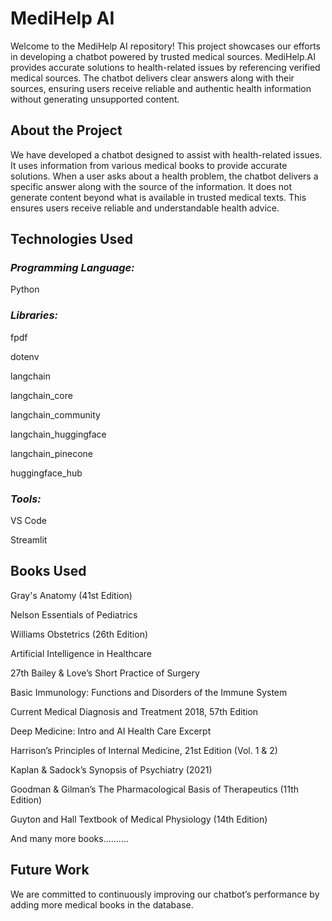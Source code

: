 # MediHelp AI
Welcome to the MediHelp AI repository! This project showcases our efforts in developing a chatbot powered by trusted medical sources. MediHelp.AI provides accurate solutions to health-related issues by referencing verified medical sources. The chatbot delivers clear answers along with their sources, ensuring users receive reliable and authentic health information without generating unsupported content.

## About the Project
We have developed a chatbot designed to assist with health-related issues. It uses information from various medical books to provide accurate solutions. When a user asks about a health problem, the chatbot delivers a specific answer along with the source of the information. It does not generate content beyond what is available in trusted medical texts. This ensures users receive reliable and understandable health advice.

## Technologies Used
### *Programming Language:*
Python

### *Libraries:*

fpdf

dotenv

langchain

langchain_core

langchain_community

langchain_huggingface

langchain_pinecone

huggingface_hub

### *Tools:*

VS Code

Streamlit

## Books Used
Gray's Anatomy (41st Edition)

Nelson Essentials of Pediatrics

Williams Obstetrics (26th Edition)

Artificial Intelligence in Healthcare

27th Bailey & Love’s Short Practice of Surgery

Basic Immunology: Functions and Disorders of the Immune System

Current Medical Diagnosis and Treatment 2018, 57th Edition

Deep Medicine: Intro and AI Health Care Excerpt

Harrison’s Principles of Internal Medicine, 21st Edition (Vol. 1 & 2)

Kaplan & Sadock’s Synopsis of Psychiatry (2021)

Goodman & Gilman’s The Pharmacological Basis of Therapeutics (11th Edition)

Guyton and Hall Textbook of Medical Physiology (14th Edition)

And many more books..........

## Future Work
We are committed to continuously improving our chatbot’s performance by adding more medical books in the database.
